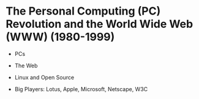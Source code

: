 The Personal Computing (PC) Revolution and the World Wide Web (WWW) (1980-1999)
=======

- PCs
- The Web
- Linux and Open Source

- Big Players: Lotus, Apple, Microsoft, Netscape, W3C
